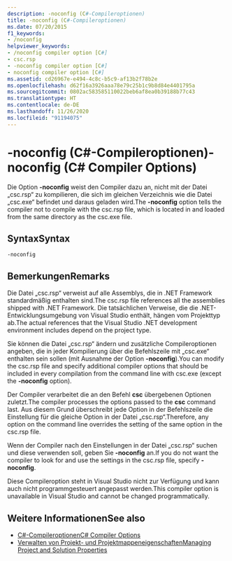 ```yaml
---
description: -noconfig (C#-Compileroptionen)
title: -noconfig (C#-Compileroptionen)
ms.date: 07/20/2015
f1_keywords:
- /noconfig
helpviewer_keywords:
- /noconfig compiler option [C#]
- csc.rsp
- -noconfig compiler option [C#]
- noconfig compiler option [C#]
ms.assetid: cd26967e-e494-4c8c-b5c9-af13b2f78b2e
ms.openlocfilehash: d62f16a3926aaa78e79c25b1c9b8d84e4401795a
ms.sourcegitcommit: 0802ac583585110022beb6af8ea0b39188b77c43
ms.translationtype: HT
ms.contentlocale: de-DE
ms.lasthandoff: 11/26/2020
ms.locfileid: "91194075"
---
```

# <a name="-noconfig-c-compiler-options"></a><span data-ttu-id="a6f15-103">-noconfig (C#-Compileroptionen)</span><span class="sxs-lookup"><span data-stu-id="a6f15-103">-noconfig (C# Compiler Options)</span></span>

<span data-ttu-id="a6f15-104">Die Option **-noconfig** weist den Compiler dazu an, nicht mit der Datei „csc.rsp“ zu kompilieren, die sich im gleichen Verzeichnis wie die Datei „csc.exe“ befindet und daraus geladen wird.</span><span class="sxs-lookup"><span data-stu-id="a6f15-104">The **-noconfig** option tells the compiler not to compile with the csc.rsp file, which is located in and loaded from the same directory as the csc.exe file.</span></span>  
  
## <a name="syntax"></a><span data-ttu-id="a6f15-105">Syntax</span><span class="sxs-lookup"><span data-stu-id="a6f15-105">Syntax</span></span>  
  
```console  
-noconfig  
```  
  
## <a name="remarks"></a><span data-ttu-id="a6f15-106">Bemerkungen</span><span class="sxs-lookup"><span data-stu-id="a6f15-106">Remarks</span></span>  

 <span data-ttu-id="a6f15-107">Die Datei „csc.rsp“ verweist auf alle Assemblys, die in .NET Framework standardmäßig enthalten sind.</span><span class="sxs-lookup"><span data-stu-id="a6f15-107">The csc.rsp file references all the assemblies shipped with .NET Framework.</span></span> <span data-ttu-id="a6f15-108">Die tatsächlichen Verweise, die die .NET-Entwicklungsumgebung von Visual Studio enthält, hängen vom Projekttyp ab.</span><span class="sxs-lookup"><span data-stu-id="a6f15-108">The actual references that the Visual Studio .NET development environment includes depend on the project type.</span></span>  
  
 <span data-ttu-id="a6f15-109">Sie können die Datei „csc.rsp“ ändern und zusätzliche Compileroptionen angeben, die in jeder Kompilierung über die Befehlszeile mit „csc.exe“ enthalten sein sollen (mit Ausnahme der Option **-noconfig**).</span><span class="sxs-lookup"><span data-stu-id="a6f15-109">You can modify the csc.rsp file and specify additional compiler options that should be included in every compilation from the command line with csc.exe (except the **-noconfig** option).</span></span>  
  
 <span data-ttu-id="a6f15-110">Der Compiler verarbeitet die an den Befehl **csc** übergebenen Optionen zuletzt.</span><span class="sxs-lookup"><span data-stu-id="a6f15-110">The compiler processes the options passed to the **csc** command last.</span></span> <span data-ttu-id="a6f15-111">Aus diesem Grund überschreibt jede Option in der Befehlszeile die Einstellung für die gleiche Option in der Datei „csc.rsp“.</span><span class="sxs-lookup"><span data-stu-id="a6f15-111">Therefore, any option on the command line overrides the setting of the same option in the csc.rsp file.</span></span>  
  
 <span data-ttu-id="a6f15-112">Wenn der Compiler nach den Einstellungen in der Datei „csc.rsp“ suchen und diese verwenden soll, geben Sie **-noconfig** an.</span><span class="sxs-lookup"><span data-stu-id="a6f15-112">If you do not want the compiler to look for and use the settings in the csc.rsp file, specify **-noconfig**.</span></span>  
  
 <span data-ttu-id="a6f15-113">Diese Compileroption steht in Visual Studio nicht zur Verfügung und kann auch nicht programmgesteuert angepasst werden.</span><span class="sxs-lookup"><span data-stu-id="a6f15-113">This compiler option is unavailable in Visual Studio and cannot be changed programmatically.</span></span>  
  
## <a name="see-also"></a><span data-ttu-id="a6f15-114">Weitere Informationen</span><span class="sxs-lookup"><span data-stu-id="a6f15-114">See also</span></span>

- [<span data-ttu-id="a6f15-115">C#-Compileroptionen</span><span class="sxs-lookup"><span data-stu-id="a6f15-115">C# Compiler Options</span></span>](./index.md)
- [<span data-ttu-id="a6f15-116">Verwalten von Projekt- und Projektmappeneigenschaften</span><span class="sxs-lookup"><span data-stu-id="a6f15-116">Managing Project and Solution Properties</span></span>](/visualstudio/ide/managing-project-and-solution-properties)

